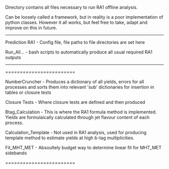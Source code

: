 
Directory contains all files necessary to run RA1 offline analysis. 

Can be loosely called a framework, but in reality is a poor implementation of python classes. However it all works, but feel free to take, adapt and improve on this in future.


------------------------

Prediction RA1 - Config file, file paths to file directories are set here 

Run_All...    - bash scripts to automatically produce all usual required RA1 outputs

-------------------------

========================

NumberCruncher - Produces a dictionary of all yields, errors for all processes and sorts them into relevant 'sub' dictionaries for insertion in tables or closure tests

Closure Tests - Where closure tests are defined and then produced

Btag_Calculation - This is where the RA1 formula method is implemented. Yields are formulaically calculated through jet flavour content of each process. 

Calculation_Template - Not used in RA1 analysis, used for producing template method to estimate yields at high b-tag multiplicities.

Fit_MHT_MET - Absoultely budget way to determine linear fit for MHT_MET sidebands

========================
